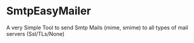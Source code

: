 SmtpEasyMailer
==============

A very Simple Tool to send Smtp Mails (mime, smime) to all types of mail servers  (Ssl/TLs/None)
